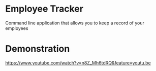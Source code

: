 # Employee Tracker

Command line application that allows you to keep a record of your employees

# Demonstration
https://www.youtube.com/watch?v=n8Z_Mh6tdRQ&feature=youtu.be